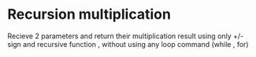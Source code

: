 # Recursion multiplication 

Recieve 2 parameters and return their multiplication result using only +/- sign and recursive function , without using any loop command (while , for)
